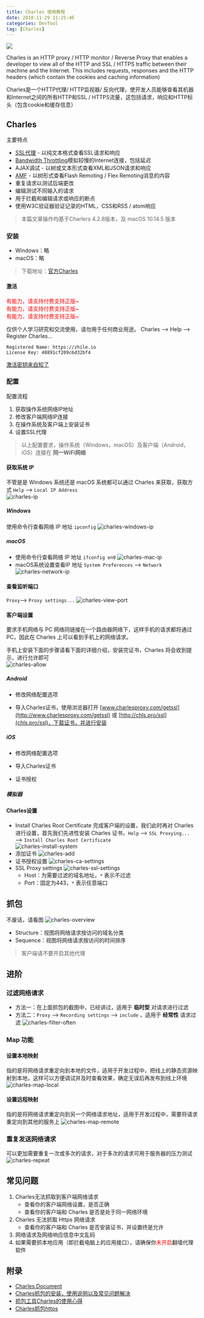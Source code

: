 ```yaml
---
title: Charles 使用教程
date: 2018-11-29 11:25:46
categories: DevTool
tag: [Charles]
---
```


![](https://res.cloudinary.com/incoder/image/upload/v1559463393/blog/charles.png)

Charles is an HTTP proxy / HTTP monitor / Reverse Proxy that enables a developer to view all of the HTTP and SSL / HTTPS traffic between their machine and the Internet. This includes requests, responses and the HTTP headers (which contain the cookies and caching information)

<!-- more -->

Charles是一个HTTP代理/ HTTP监视器/ 反向代理，使开发人员能够查看其机器和Internet之间的所有HTTP和SSL / HTTPS流量，这包括请求，响应和HTTP标头（包含cookie和缓存信息）

## Charles

主要特点
* [SSL代理](https://www.charlesproxy.com/documentation/proxying/ssl-proxying/) - 以纯文本格式查看SSL请求和响应
* [Bandwidth Throttling](https://www.charlesproxy.com/documentation/proxying/throttling/)模拟较慢的Internet连接，包括延迟
* AJAX调试 - 以树或文本形式查看XML和JSON请求和响应
* [AMF](https://www.charlesproxy.com/documentation/additional/amf/) - 以树形式查看Flash Remoting / Flex Remoting消息的内容
* 重复请求以测试后端更改
* 编辑测试不同输入的请求
* 用于拦截和编辑请求或响应的断点
* 使用W3C验证器验证记录的HTML，CSS和RSS / atom响应

>本篇文章操作均基于Charlers 4.2.8版本，及 macOS 10.14.5 版本

### 安装

* Windows：略
* macOS：略
>下载地址：[官方Charles](https://www.charlesproxy.com/download/)

#### 激活

<font color=#FF0000>有能力，请支持付费支持正版~</font>  
<font color=#FF0000>有能力，请支持付费支持正版~</font>  
<font color=#FF0000>有能力，请支持付费支持正版~</font>  

仅供个人学习研究和交流使用，请勿用于任何商业用途。
Charles ——> Help ——> Register Charles...
```
Registered Name: https://zhile.io
License Key: 48891cf209c6d32bf4
```
[激活密钥来自知了](https://zhile.io/2017/07/07/charles-proxy-usage-and-license.html)

### 配置

配置流程
1. 获取操作系统网络IP地址
2. 修改客户端网络IP连接
3. 在操作系统及客户端上安装证书
4. 设置SSL代理
> 以上配置要求，操作系统（Windows，macOS）及客户端（Android，iOS）连接在 **同一WiFi网络**

#### 获取系统 IP

不管是是 Windows 系统还是 macOS 系统都可以通过 Charles 来获取，获取方式 `Help` ——> `Local IP Address`  
![charles-ip](https://res.cloudinary.com/incoder/image/upload/v1559436487/blog/charles-ip.png)

##### Windows

使用命令行查看网络 IP 地址 `ipconfig`
![charles-windows-ip](https://res.cloudinary.com/incoder/image/upload/v1559437724/blog/charles-windows-ip.png)

##### macOS

* 使用命令行查看网络 IP 地址 `ifconfig en0`
    ![charles-mac-ip](https://res.cloudinary.com/incoder/image/upload/v1559436484/blog/charles-mac-ip.png)
* macOS系统设置查看IP 地址 `System Preferences` ——> `Network`
    ![charles-network-ip](https://res.cloudinary.com/incoder/image/upload/v1559437653/blog/charles-network-ip.png)

#### 查看监听端口

`Proxy`——> `Proxy settings...`
![charles-view-port](https://res.cloudinary.com/incoder/image/upload/v1559437270/blog/charles-view-port.png)

#### 客户端设置

要求手机网络与 PC 网络同链接在一个路由器网络下，这样手机的请求都将通过 PC，因此在 Charles 上可以看到手机上的网络请求。

手机上安装下面的步骤请看下面的详细介绍，安装完证书，Charles 将会收到提示，进行允许即可  
![charles-allow](https://res.cloudinary.com/incoder/image/upload/v1559465134/blog/charles-allow.png)

##### Android

* 修改网络配置选项

* 导入Charles证书，使用浏览器打开 [www.charlesproxy.com/getssl](http://www.charlesproxy.com/getssl) 或 [http://chls.pro/ssl](chls.pro/ssl)，下载证书，并进行安装

##### iOS

* 修改网络配置选项

* 导入Charles证书

* 证书授权

##### 模拟器

#### Charles设置

* Install Charles Root Certificate
完成客户端的设置，我们此时再对 Charles 进行设置，首先我们先进性安装 Charles 证书，`Help` ——> `SSL Proxying...` ——> `Install Charles Root Certificate`  
    ![charles-install-system](https://res.cloudinary.com/incoder/image/upload/v1559464456/blog/charles-install-system.png)
* 添加证书
    ![charles-add](https://res.cloudinary.com/incoder/image/upload/v1559464726/blog/charles-add.png)
* 证书授权设置
    ![charles-ca-settings](https://res.cloudinary.com/incoder/image/upload/v1559463067/blog/charles-ca-settings.png)
* SSL Proxy settings
    ![charles-ssl-settings](https://res.cloudinary.com/incoder/image/upload/v1559463076/blog/charles-ssl-settings.png)
    * Host：为需要过滤的域名地址，`*` 表示不过滤
    * Port：固定为443，`*` 表示任意端口

## 抓包

不废话，请看图
![charles-overview](https://res.cloudinary.com/incoder/image/upload/v1559467975/blog/charles-overview.png)

* Structure：视图将网络请求按访问的域名分类
* Sequence：视图将网络请求按访问的时间排序

> 客户端请不要开启其他代理

## 进阶

### 过滤网络请求

* 方法一：在上面抓包的截图中，已经讲过，适用于 **临时型** 对请求进行过滤
* 方法二：`Proxy` ——> `Recording settings` ——> `include` ，适用于 **经常性** 请求过滤
    ![charles-filter-often](https://res.cloudinary.com/incoder/image/upload/v1559470804/blog/charles-filter-often.png)

### Map 功能

#### 设置本地映射

指的是将网络请求重定向到本地的文件，适用于开发过程中，把线上的静态资源映射到本地，这样可以方便调试并及时查看效果，确定无误后再发布到线上环境
![charles-map-local](https://res.cloudinary.com/incoder/image/upload/v1559473299/blog/charles-map-local.png)

#### 设置远程映射

指的是将网络请求重定向到另一个网络请求地址，适用于开发过程中，需要将请求重定向到其他的服务上
![charles-map-remote](https://res.cloudinary.com/incoder/image/upload/v1559473845/blog/charles-map-remote.png)

### 重复发送网络请求

可以更加需要重复一次或多次的请求，对于多次的请求可用于服务器的压力测试
![charles-repeat](https://res.cloudinary.com/incoder/image/upload/v1559475397/blog/charles-repeat.png)

## 常见问题

1. Charles无法抓取到客户端网络请求
    * 查看你的客户端网络设置，是否正确
    * 查看你的客户端和 Charles 是否是处于同一网络环境
2. Charles 无法抓取 Https 网络请求
    * 查看你的客户端和 Charles 是否安装证书，并设置终是允许
3. 网络请求及网络响应信息中文乱码
4. 如果需要抓本地应用（即拦截电脑上的应用接口），请确保你<font color=#FF0000>未开启</font>翻墙代理软件

## 附录

* [Charles Document](https://www.charlesproxy.com/documentation)
* [Charles抓包的安装，使用说明以及常见问题解决](https://blog.csdn.net/zhangxiang_1102/article/details/77855548)
* [抓包工具Charles的使用心得](https://www.jianshu.com/p/fdd7c681929c)
* [Charles抓包https](https://www.jianshu.com/p/ec0a38d9a8cf)